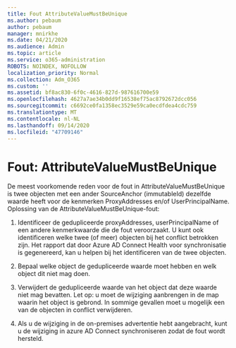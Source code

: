 ```yaml
---
title: Fout AttributeValueMustBeUnique
ms.author: pebaum
author: pebaum
manager: mnirkhe
ms.date: 04/21/2020
ms.audience: Admin
ms.topic: article
ms.service: o365-administration
ROBOTS: NOINDEX, NOFOLLOW
localization_priority: Normal
ms.collection: Adm_O365
ms.custom: ''
ms.assetid: bf8ac830-6f0c-4616-827d-987616700e59
ms.openlocfilehash: 4627a7ae34b0dd9f16538ef75ac8792672dcc056
ms.sourcegitcommit: c6692ce0fa1358ec3529e59ca0ecdfdea4cdc759
ms.translationtype: MT
ms.contentlocale: nl-NL
ms.lasthandoff: 09/14/2020
ms.locfileid: "47709146"
---
```

# <a name="error-attributevaluemustbeunique"></a>Fout: AttributeValueMustBeUnique

De meest voorkomende reden voor de fout in AttributeValueMustBeUnique is twee objecten met een ander SourceAnchor (immutableId) dezelfde waarde heeft voor de kenmerken ProxyAddresses en/of UserPrincipalName. Oplossing van de AttributeValueMustBeUnique-fout:
  
1. Identificeer de gedupliceerde proxyAddresses, userPrincipalName of een andere kenmerkwaarde die de fout veroorzaakt. U kunt ook identificeren welke twee (of meer) objecten bij het conflict betrokken zijn. Het rapport dat door Azure AD Connect Health voor synchronisatie is gegenereerd, kan u helpen bij het identificeren van de twee objecten.
    
2. Bepaal welke object de gedupliceerde waarde moet hebben en welk object dit niet mag doen.
    
3. Verwijdert de gedupliceerde waarde van het object dat deze waarde niet mag bevatten. Let op: u moet de wijziging aanbrengen in de map waarin het object is gebrond. In sommige gevallen moet u mogelijk een van de objecten in conflict verwijderen.
    
4. Als u de wijziging in de on-premises advertentie hebt aangebracht, kunt u de wijziging in azure AD Connect synchroniseren zodat de fout wordt hersteld.
    

